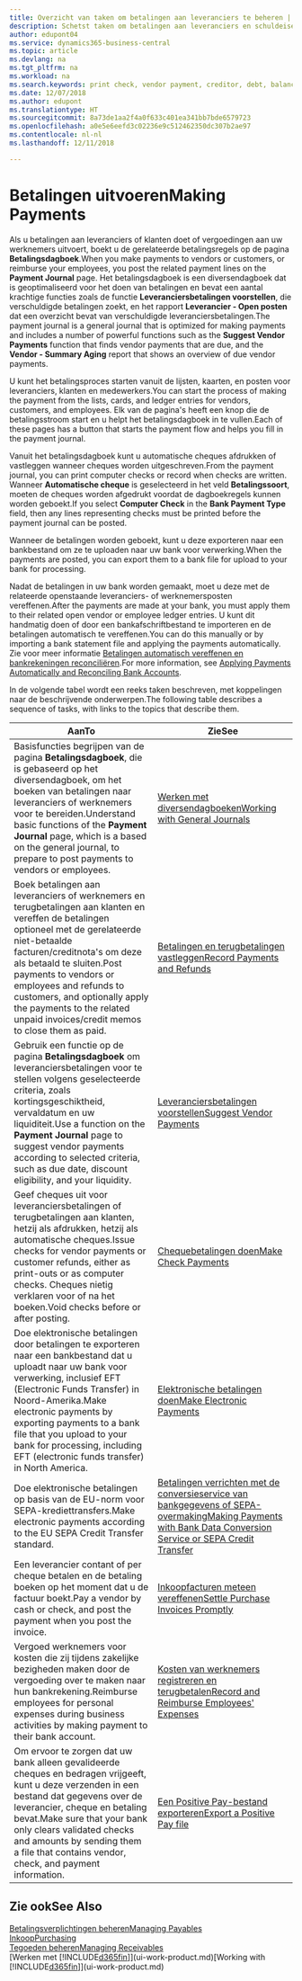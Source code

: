 ```yaml
---
title: Overzicht van taken om betalingen aan leveranciers te beheren | Microsoft Docs
description: Schetst taken om betalingen aan leveranciers en schuldeisers te beheren, bijvoorbeeld het boeken van betalingsregels en het ophalen van een overzicht van het verschuldigde saldo.
author: edupont04
ms.service: dynamics365-business-central
ms.topic: article
ms.devlang: na
ms.tgt_pltfrm: na
ms.workload: na
ms.search.keywords: print check, vendor payment, creditor, debt, balance due, AP
ms.date: 12/07/2018
ms.author: edupont
ms.translationtype: HT
ms.sourcegitcommit: 8a73de1aa2f4a0f633c401ea341bb7bde6579723
ms.openlocfilehash: a0e5e6eefd3c02236e9c512462350dc307b2ae97
ms.contentlocale: nl-nl
ms.lasthandoff: 12/11/2018

---
```

# <a name="making-payments"></a><span data-ttu-id="10a0a-103">Betalingen uitvoeren</span><span class="sxs-lookup"><span data-stu-id="10a0a-103">Making Payments</span></span>

<span data-ttu-id="10a0a-104">Als u betalingen aan leveranciers of klanten doet of vergoedingen aan uw werknemers uitvoert, boekt u de gerelateerde betalingsregels op de pagina **Betalingsdagboek**.</span><span class="sxs-lookup"><span data-stu-id="10a0a-104">When you make payments to vendors or customers, or reimburse your employees, you post the related payment lines on the **Payment Journal** page.</span></span> <span data-ttu-id="10a0a-105">Het betalingsdagboek is een diversendagboek dat is geoptimaliseerd voor het doen van betalingen en bevat een aantal krachtige functies zoals de functie **Leveranciersbetalingen voorstellen**, die verschuldigde betalingen zoekt, en het rapport **Leverancier - Open posten** dat een overzicht bevat van verschuldigde leveranciersbetalingen.</span><span class="sxs-lookup"><span data-stu-id="10a0a-105">The payment journal is a general journal that is optimized for making payments and includes a number of powerful functions such as the **Suggest Vendor Payments** function that finds vendor payments that are due, and the **Vendor - Summary Aging** report that shows an overview of due vendor payments.</span></span>  

<span data-ttu-id="10a0a-106">U kunt het betalingsproces starten vanuit de lijsten, kaarten, en posten voor leveranciers, klanten en medewerkers.</span><span class="sxs-lookup"><span data-stu-id="10a0a-106">You can start the process of making the payment from the lists, cards, and ledger entries for vendors, customers, and employees.</span></span> <span data-ttu-id="10a0a-107">Elk van de pagina's heeft een knop die de betalingsstroom start en u helpt het betalingsdagboek in te vullen.</span><span class="sxs-lookup"><span data-stu-id="10a0a-107">Each of these pages has a button that starts the payment flow and helps you fill in the payment journal.</span></span>  

<span data-ttu-id="10a0a-108">Vanuit het betalingsdagboek kunt u automatische cheques afdrukken of vastleggen wanneer cheques worden uitgeschreven.</span><span class="sxs-lookup"><span data-stu-id="10a0a-108">From the payment journal, you can print computer checks or record when checks are written.</span></span> <span data-ttu-id="10a0a-109">Wanneer **Automatische cheque** is geselecteerd in het veld **Betalingssoort**, moeten de cheques worden afgedrukt voordat de dagboekregels kunnen worden geboekt.</span><span class="sxs-lookup"><span data-stu-id="10a0a-109">If you select **Computer Check** in the **Bank Payment Type** field, then any lines representing checks must be printed before the payment journal can be posted.</span></span>

<span data-ttu-id="10a0a-110">Wanneer de betalingen worden geboekt, kunt u deze exporteren naar een bankbestand om ze te uploaden naar uw bank voor verwerking.</span><span class="sxs-lookup"><span data-stu-id="10a0a-110">When the payments are posted, you can export them to a bank file for upload to your bank for processing.</span></span>

<span data-ttu-id="10a0a-111">Nadat de betalingen in uw bank worden gemaakt, moet u deze met de relateerde openstaande leveranciers- of werknemersposten vereffenen.</span><span class="sxs-lookup"><span data-stu-id="10a0a-111">After the payments are made at your bank, you must apply them to their related open vendor or employee ledger entries.</span></span> <span data-ttu-id="10a0a-112">U kunt dit handmatig doen of door een bankafschriftbestand te importeren en de betalingen automatisch te vereffenen.</span><span class="sxs-lookup"><span data-stu-id="10a0a-112">You can do this manually or by importing a bank statement file and applying the payments automatically.</span></span> <span data-ttu-id="10a0a-113">Zie voor meer informatie [Betalingen automatisch vereffenen en bankrekeningen reconciliëren](receivables-apply-payments-auto-reconcile-bank-accounts.md).</span><span class="sxs-lookup"><span data-stu-id="10a0a-113">For more information, see [Applying Payments Automatically and Reconciling Bank Accounts](receivables-apply-payments-auto-reconcile-bank-accounts.md).</span></span>

<span data-ttu-id="10a0a-114">In de volgende tabel wordt een reeks taken beschreven, met koppelingen naar de beschrijvende onderwerpen.</span><span class="sxs-lookup"><span data-stu-id="10a0a-114">The following table describes a sequence of tasks, with links to the topics that describe them.</span></span>

| <span data-ttu-id="10a0a-115">Aan</span><span class="sxs-lookup"><span data-stu-id="10a0a-115">To</span></span> | <span data-ttu-id="10a0a-116">Zie</span><span class="sxs-lookup"><span data-stu-id="10a0a-116">See</span></span> |
| --- | --- |
|<span data-ttu-id="10a0a-117">Basisfuncties begrijpen van de pagina **Betalingsdagboek**, die is gebaseerd op het diversendagboek, om het boeken van betalingen naar leveranciers of werknemers voor te bereiden.</span><span class="sxs-lookup"><span data-stu-id="10a0a-117">Understand basic functions of the **Payment Journal** page, which is a based on the general journal, to prepare to post payments to vendors or employees.</span></span>|[<span data-ttu-id="10a0a-118">Werken met diversendagboeken</span><span class="sxs-lookup"><span data-stu-id="10a0a-118">Working with General Journals</span></span>](ui-work-general-journals.md)|
|<span data-ttu-id="10a0a-119">Boek betalingen aan leveranciers of werknemers en terugbetalingen aan klanten en vereffen de betalingen optioneel met de gerelateerde niet-betaalde facturen/creditnota's om deze als betaald te sluiten.</span><span class="sxs-lookup"><span data-stu-id="10a0a-119">Post payments to vendors or employees and refunds to customers, and optionally apply the payments to the related unpaid invoices/credit memos to close them as paid.</span></span>|[<span data-ttu-id="10a0a-120">Betalingen en terugbetalingen vastleggen</span><span class="sxs-lookup"><span data-stu-id="10a0a-120">Record Payments and Refunds</span></span>](payables-how-post-payments-refunds.md)|
| <span data-ttu-id="10a0a-121">Gebruik een functie op de pagina **Betalingsdagboek** om leveranciersbetalingen voor te stellen volgens geselecteerde criteria, zoals kortingsgeschiktheid, vervaldatum en uw liquiditeit.</span><span class="sxs-lookup"><span data-stu-id="10a0a-121">Use a function on the **Payment Journal** page to suggest vendor payments according to selected criteria, such as due date, discount eligibility, and your liquidity.</span></span> |[<span data-ttu-id="10a0a-122">Leveranciersbetalingen voorstellen</span><span class="sxs-lookup"><span data-stu-id="10a0a-122">Suggest Vendor Payments</span></span>](payables-how-suggest-vendor-payments.md) |
| <span data-ttu-id="10a0a-123">Geef cheques uit voor leveranciersbetalingen of terugbetalingen aan klanten, hetzij als afdrukken, hetzij als automatische cheques.</span><span class="sxs-lookup"><span data-stu-id="10a0a-123">Issue checks for vendor payments or customer refunds, either as print-outs or as computer checks.</span></span> <span data-ttu-id="10a0a-124">Cheques nietig verklaren voor of na het boeken.</span><span class="sxs-lookup"><span data-stu-id="10a0a-124">Void checks before or after posting.</span></span> |[<span data-ttu-id="10a0a-125">Chequebetalingen doen</span><span class="sxs-lookup"><span data-stu-id="10a0a-125">Make Check Payments</span></span>](payables-how-work-checks.md) |
|<span data-ttu-id="10a0a-126">Doe elektronische betalingen door betalingen te exporteren naar een bankbestand dat u uploadt naar uw bank voor verwerking, inclusief EFT (Electronic Funds Transfer) in Noord-Amerika.</span><span class="sxs-lookup"><span data-stu-id="10a0a-126">Make electronic payments by exporting payments to a bank file that you upload to your bank for processing, including EFT (electronic funds transfer) in North America.</span></span> |[<span data-ttu-id="10a0a-127">Elektronische betalingen doen</span><span class="sxs-lookup"><span data-stu-id="10a0a-127">Make Electronic Payments</span></span>](payables-how-export-payments-bank-file.md)|
|<span data-ttu-id="10a0a-128">Doe elektronische betalingen op basis van de EU-norm voor SEPA-krediettransfers.</span><span class="sxs-lookup"><span data-stu-id="10a0a-128">Make electronic payments according to the EU SEPA Credit Transfer standard.</span></span>|[<span data-ttu-id="10a0a-129">Betalingen verrichten met de conversieservice van bankgegevens of SEPA-overmaking</span><span class="sxs-lookup"><span data-stu-id="10a0a-129">Making Payments with Bank Data Conversion Service or SEPA Credit Transfer</span></span>](finance-make-payments-with-bank-data-conversion-service-or-sepa-credit-transfer.md)|
| <span data-ttu-id="10a0a-130">Een leverancier contant of per cheque betalen en de betaling boeken op het moment dat u de factuur boekt.</span><span class="sxs-lookup"><span data-stu-id="10a0a-130">Pay a vendor by cash or check, and post the payment when you post the invoice.</span></span> |[<span data-ttu-id="10a0a-131">Inkoopfacturen meteen vereffenen</span><span class="sxs-lookup"><span data-stu-id="10a0a-131">Settle Purchase Invoices Promptly</span></span>](finance-how-to-settle-purchase-invoices-promptly.md) |
|<span data-ttu-id="10a0a-132">Vergoed werknemers voor kosten die zij tijdens zakelijke bezigheden maken door de vergoeding over te maken naar hun bankrekening.</span><span class="sxs-lookup"><span data-stu-id="10a0a-132">Reimburse employees for personal expenses during business activities by making payment to their bank account.</span></span>|[<span data-ttu-id="10a0a-133">Kosten van werknemers registreren en terugbetalen</span><span class="sxs-lookup"><span data-stu-id="10a0a-133">Record and Reimburse Employees' Expenses</span></span>](finance-how-record-reimburse-employee-expenses.md)|
| <span data-ttu-id="10a0a-134">Om ervoor te zorgen dat uw bank alleen gevalideerde cheques en bedragen vrijgeeft, kunt u deze verzenden in een bestand dat gegevens over de leverancier, cheque en betaling bevat.</span><span class="sxs-lookup"><span data-stu-id="10a0a-134">Make sure that your bank only clears validated checks and amounts by sending them a file that contains vendor, check, and payment information.</span></span> |[<span data-ttu-id="10a0a-135">Een Positive Pay-bestand exporteren</span><span class="sxs-lookup"><span data-stu-id="10a0a-135">Export a Positive Pay file</span></span>](finance-how-positive-pay.md) |

## <a name="see-also"></a><span data-ttu-id="10a0a-136">Zie ook</span><span class="sxs-lookup"><span data-stu-id="10a0a-136">See Also</span></span>
[<span data-ttu-id="10a0a-137">Betalingsverplichtingen beheren</span><span class="sxs-lookup"><span data-stu-id="10a0a-137">Managing Payables</span></span>](payables-manage-payables.md)  
[<span data-ttu-id="10a0a-138">Inkoop</span><span class="sxs-lookup"><span data-stu-id="10a0a-138">Purchasing</span></span>](purchasing-manage-purchasing.md)  
[<span data-ttu-id="10a0a-139">Tegoeden beheren</span><span class="sxs-lookup"><span data-stu-id="10a0a-139">Managing Receivables</span></span>](receivables-manage-receivables.md)  
<span data-ttu-id="10a0a-140">[Werken met [!INCLUDE[d365fin](includes/d365fin_md.md)]](ui-work-product.md)</span><span class="sxs-lookup"><span data-stu-id="10a0a-140">[Working with [!INCLUDE[d365fin](includes/d365fin_md.md)]](ui-work-product.md)</span></span>  

